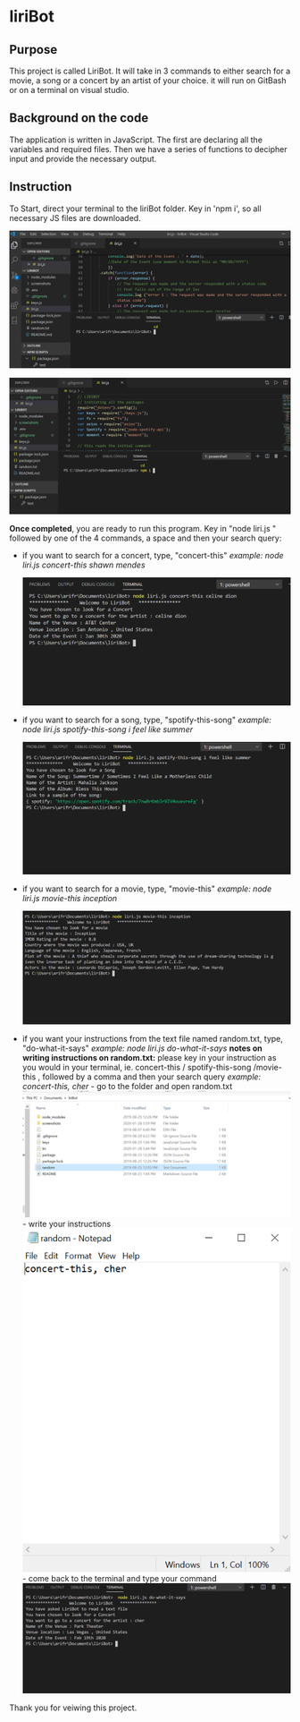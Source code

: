 # liriBot

## Purpose 
This project is called LiriBot. It will take in 3 commands to either search for a movie, a song or a concert by an artist of your choice. it will run on GitBash or on a terminal on visual studio.

## Background on the code
The application is written in JavaScript. The first are declaring all the variables and required files. Then we have a series of functions to decipher input and provide the necessary output.


## Instruction
To Start, direct your terminal to the liriBot folder. Key in 'npm i', so all necessary JS files are downloaded.

![](screenshots/photo1.PNG)

![](screenshots/photo2.PNG)


**Once completed**, you are ready to run this program. Key in "node liri.js " followed by one of the 4 commands, a space and then your search query:
- if you want to search for a concert, type, "concert-this"
    *example: node liri.js concert-this shawn mendes*
    
    ![](screenshots/photo3.PNG)
    
- if you want to search for a song, type, "spotify-this-song"
    *example: node liri.js spotify-this-song i feel like summer*
    
    ![](screenshots/photo4.PNG)
    
- if you want to search for a movie, type, "movie-this"
    *example: node liri.js movie-this inception*
    
    ![](screenshots/photo5.PNG)
    
    
- if you want your instructions from the text file named random.txt, type, "do-what-it-says"
    *example: node liri.js do-what-it-says*
    **notes on writing instructions on random.txt:** please key in your instruction as you would in your terminal, ie. concert-this / spotify-this-song /movie-this , followed by a comma and then your search query
        *example: concert-this, cher*
      -  go to the folder and open random.txt
    ![](screenshots/photo6.PNG)
      -  write your instructions
    ![](screenshots/photo7.PNG)
      - come back to the terminal and type your command
    ![](screenshots/photo8.PNG)
        


Thank you for veiwing this project.

